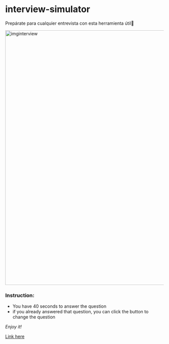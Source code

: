 # interview-simulator
Prepárate para cualquier entrevista con esta herramienta útil🎯

<img width="809" alt="imginterview" src="https://user-images.githubusercontent.com/116467977/205423690-ec51b58b-a50d-4e80-bb47-174d6467d83e.png">

### Instruction: ### 

* You have 40 seconds to answer the question
* if you already answered that question, you can click the button to change the question

*Enjoy it!*

[Link here](https://josuerzz.github.io/interview-simulator/)


